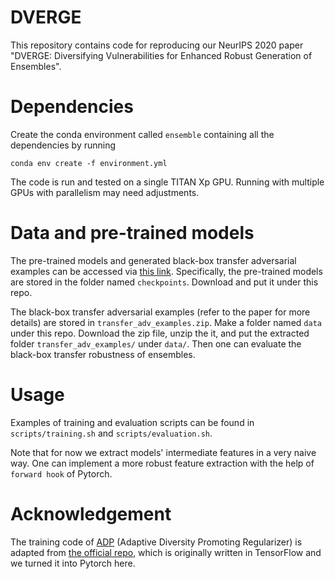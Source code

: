 # DVERGE
This repository contains code for reproducing our NeurIPS 2020 paper "DVERGE: Diversifying Vulnerabilities for Enhanced Robust Generation of Ensembles".

# Dependencies
Create the conda environment called `ensemble` containing all the dependencies by running
```
conda env create -f environment.yml
```
The code is run and tested on a single TITAN Xp GPU. Running with multiple GPUs with parallelism may need adjustments.

# Data and pre-trained models
The pre-trained models and generated black-box transfer adversarial examples can be accessed via [this link](https://drive.google.com/drive/folders/1i96Bk_bCWXhb7afSNp1t3woNjO1kAMDH?usp=sharing). Specifically, the pre-trained models are stored in the folder named `checkpoints`. Download and put it under this repo.

The black-box transfer adversarial examples (refer to the paper for more details) are stored in `transfer_adv_examples.zip`. Make a folder named `data` under this repo. Download the zip file, unzip the it, and put the extracted folder `transfer_adv_examples/` under `data/`. Then one can evaluate the black-box transfer robustness of ensembles.

# Usage
Examples of training and evaluation scripts can be found in `scripts/training.sh` and `scripts/evaluation.sh`.

Note that for now we extract models' intermediate features in a very naive way. One can implement a more robust feature extraction with the help of `forward hook` of Pytorch.

# Acknowledgement
The training code of [ADP](https://arxiv.org/pdf/1901.08846.pdf) (Adaptive Diversity Promoting Regularizer) is adapted from [the official repo](https://github.com/P2333/Adaptive-Diversity-Promoting), which is originally written in TensorFlow and we turned it into Pytorch here.
